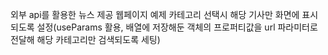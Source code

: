 외부 api를 활용한 뉴스 제공 웹페이지 예제
카테고리 선택시 해당 기사만 화면에 표시되도록 설정(useParams 활용, 배열에 저장해둔 객체의 프로퍼티값을 url 파라미터로 전달해 해당 카테고리만 검색되도록 세팅)
